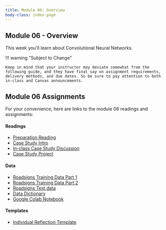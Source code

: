 ```yaml
---
title: Module 06: Overview
body-class: index-page
---
```


## Module 06 - Overview

This week you'll learn about Convolutional Neural Networks.

!!! warning "Subject to Change"
	
	Keep in mind that your instructor may deviate somewhat from the following guide, and they have final say on assignment requirements, delivery methods, and due dates. So be sure to pay attention to both in-class and Canvas announcements.

## Module 06 Assignments

For your convenience, here are links to the module 06 readings and assignments:

#### Readings

* [Preparation Reading](./reading.html)
* [Case Study Intro](./intro.html)
* [In-class Case Study Discussion](./discussion.html)
* [Case Study Project](./project.html)

#### Data
* [Roadsigns Training Data Part 1](https://raw.githubusercontent.com/byui-cse/cse450-course/master/data/roadsigns/training1.zip)
* [Roadsigns Training Data Part 2](https://raw.githubusercontent.com/byui-cse/cse450-course/master/data/roadsigns/training2.zip)
* [Roadsigns Test data](https://raw.githubusercontent.com/byui-cse/cse450-course/master/data/roadsigns/test.zip)
* [Data Dictionary](./signs-dictionary.txt)
* [Google Colab Notebook](https://colab.research.google.com/github/byui-cse/cse450-course/blob/master/notebooks/Module_06.ipynb)

#### Templates

* [Individual Reflection Template]({{URLROOT}}/course/reflection.docx)